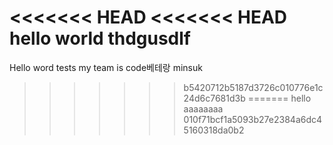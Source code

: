 <<<<<<< HEAD
<<<<<<< HEAD
hello world
thdgusdlf
=======
Hello word 
tests
my team is code베테랑 
minsuk
>>>>>>> b5420712b5187d3726c010776e1c24d6c7681d3b
=======
hello aaaaaaaa
>>>>>>> 010f71bcf1a5093b27e2384a6dc45160318da0b2
